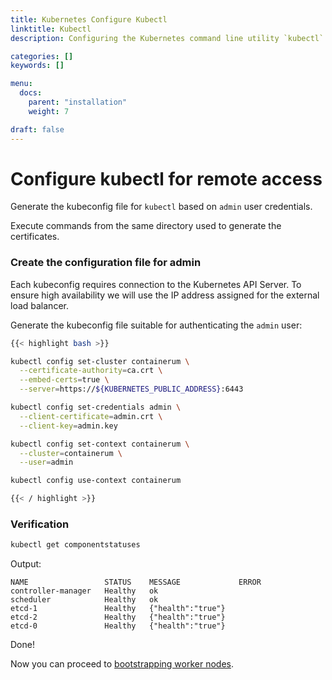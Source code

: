 ```yaml
---
title: Kubernetes Configure Kubectl
linktitle: Kubectl
description: Configuring the Kubernetes command line utility `kubectl`

categories: []
keywords: []

menu:
  docs:
    parent: "installation"
    weight: 7

draft: false
---
```


# Configure kubectl for remote access

Generate the kubeconfig file for `kubectl` based on `admin` user credentials.

Execute commands from the same directory used to generate the certificates.

### Create the configuration file for admin

Each kubeconfig requires connection to the Kubernetes API Server. To ensure high availability we will use the IP address assigned for the external load balancer.

Generate the kubeconfig file suitable for authenticating the `admin` user:

```bash
{{< highlight bash >}}

kubectl config set-cluster containerum \
  --certificate-authority=ca.crt \
  --embed-certs=true \
  --server=https://${KUBERNETES_PUBLIC_ADDRESS}:6443

kubectl config set-credentials admin \
  --client-certificate=admin.crt \
  --client-key=admin.key

kubectl config set-context containerum \
  --cluster=containerum \
  --user=admin

kubectl config use-context containerum

{{< / highlight >}}
```

### Verification

```bash
kubectl get componentstatuses
```

Output:

```
NAME                 STATUS    MESSAGE             ERROR
controller-manager   Healthy   ok
scheduler            Healthy   ok
etcd-1               Healthy   {"health":"true"}
etcd-2               Healthy   {"health":"true"}
etcd-0               Healthy   {"health":"true"}
```

Done!

Now you can proceed to [bootstrapping worker nodes](/kubernetes/installation/7bootstrap-workers).

